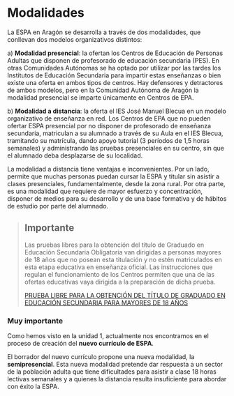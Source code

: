 # Modalidades

La ESPA en Aragón se desarrolla a través de dos modalidades, que conllevan dos modelos organizativos distintos:

a\) **Modalidad presencial**: la ofertan los Centros de Educación de Personas Adultas que disponen de profesorado de educación secundaria \(PES\). En otras Comunidades Autónomas se ha optado por utilizar por las tardes los Institutos de Educación Secundaria para impartir estas enseñanzas o bien existe una oferta en ambos tipos de centros. Hay defensores y detractores de ambos modelos, pero en la Comunidad Autónoma de Aragón la modalidad presencial se imparte únicamente en Centros de EPA.

b\) **Modalidad a distancia**: la oferta el IES José Manuel Blecua en un modelo organizativo de enseñanza en red. Los Centros de EPA que no pueden ofertar ESPA presencial por no disponer de profesorado de enseñanza secundaria, matriculan a su alumnado a través de su Aula en el IES Blecua, tramitando su matrícula, dando apoyo tutorial \(3 períodos de 1,5 horas semanales\) y administrando las pruebas presenciales en su centro, sin que el alumnado deba desplazarse de su localidad.

La modalidad a distancia tiene ventajas e inconvenientes. Por un lado, permite que muchas personas puedan cursar la ESPA y titular sin asistir a clases presenciales, fundamentalmente, desde la zona rural. Por otra parte, es una modalidad que requiere de mayor esfuerzo y concentración, disponer de medios para su desarrollo y de una base formativa y de hábitos de estudio por parte del alumnado.

> ## Importante
>
> Las pruebas libres para la obtención del título de Graduado en Educación Secundaria Obligatoria van dirigidas a personas mayores de 18 años que no posean esta titulación y no estén matriculados en esta etapa educativa en enseñanza oficial. Las instrucciones que regulan el funcionamiento de los Centros permiten que una de las ofertas educativas vaya dirigida a la preparación de dicha prueba.
>
> [PRUEBA LIBRE PARA LA OBTENCIÓN DEL TÍTULO DE GRADUADO EN EDUCACIÓN SECUNDARIA PARA MAYORES DE 18 AÑOS](http://www.educaragon.org/guiaeducativa/guia_educativa_permanente.asp?sepRuta=Sistema+Educativo%2F%3Ca+href%3D%27%2Feducacion%5Fno%5Funi%2Easp%27%3EEnse%F1anza+no+Universitaria%3C%2Fa%3E%2F&amp;guiaeducativa=&amp;strSeccion=PPI04&amp;titpadre=Educaci%F3n+permanente&amp;arrpadres=$Pruebas+libres+y+de+acceso+para+personas+adultas&amp;arrides=$1228&amp;arridesvin=$&amp;lngArbol=1229&amp;lngArbolvinculado)

### Muy importante

Como hemos visto en la unidad 1, actualmente nos encontramos en el proceso de creación del **nuevo currículo de ESPA**.

El borrador del nuevo currículo propone una nueva modalidad, la **semipresencial**. Esta nueva modalidad pretende dar respuesta a un sector de la población adulta que tiene dificultades para asistir a clase 18 horas lectivas semanales y a quienes la distancia resulta insuficiente para abordar con éxito la ESPA.

